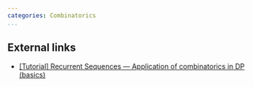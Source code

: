 ```yaml
---
categories: Combinatorics
...
```



## External links
- [[Tutorial] Recurrent Sequences — Application of combinatorics in DP (basics)](http://codeforces.com/blog/entry/54154)